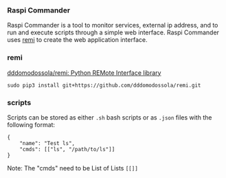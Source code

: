 ### Raspi Commander

Raspi Commander is a tool to monitor services, external ip address, and to run and execute scripts through a simple web interface. Raspi Commander uses [remi](https://github.com/dddomodossola/remi) to create the web application interface.

### remi

[dddomodossola/remi: Python REMote Interface library](https://github.com/dddomodossola/remi)

`sudo pip3 install git+https://github.com/dddomodossola/remi.git`

### scripts

Scripts can be stored as either `.sh` bash scripts or as `.json` files with the following format:

```
{
    "name": "Test ls",
    "cmds": [["ls", "/path/to/ls"]]
}
```

Note: The "cmds" need to be List of Lists `[[]]`
